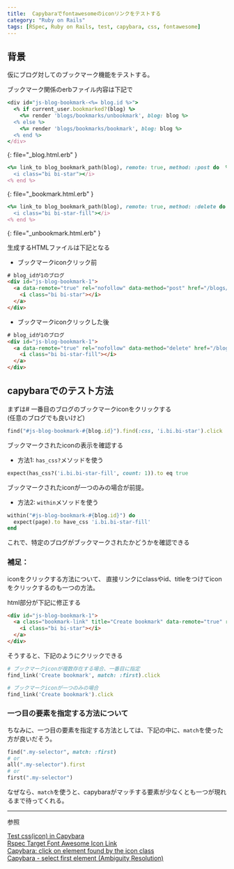 ```yaml
---
title:  Capybaraでfontawesomeのiconリンクをテストする
category: "Ruby on Rails"
tags: [RSpec, Ruby on Rails, test, capybara, css, fontawesome]
---
```


## 背景
仮にブログ対してのブックマーク機能をテストする。

ブックマーク関係のerbファイル内容は下記で
```ruby
<div id="js-blog-bookmark-<%= blog.id %>">
  <% if current_user.bookmarked?(blog) %>
    <%= render 'blogs/bookmarks/unbookmark', blog: blog %>
  <% else %>
    <%= render 'blogs/bookmarks/bookmark', blog: blog %>
  <% end %>
</div>
```
{: file="_blog.html.erb" }
```ruby
<%= link_to blog_bookmark_path(blog), remote: true, method: :post do  %>
  <i class="bi bi-star"></i>
<% end %>
```
{: file="_bookmark.html.erb" }

```ruby
<%= link_to blog_bookmark_path(blog), remote: true, method: :delete do  %>
  <i class="bi bi-star-fill"></i>
<% end %>
```
{: file="_unbookmark.html.erb" }

生成するHTMLファイルは下記となる
- ブックマークiconクリック前
```html
# blog_idが1のブログ
<div id="js-blog-bookmark-1">
  <a data-remote="true" rel="nofollow" data-method="post" href="/blogs/1/bookmark"> 
    <i class="bi bi-star"></i> 
  </a>
</div>
```
- ブックマークiconクリックした後
```html
# blog_idが1のブログ
<div id="js-blog-bookmark-1">
  <a data-remote="true" rel="nofollow" data-method="delete" href="/blogs/1/bookmark"> 
    <i class="bi bi-star-fill"></i> 
  </a>
</div>
```

## capybaraでのテスト方法

まずは# 一番目のブログのブックマークiconをクリックする  
(任意のブログでも良いけど)
```ruby
find("#js-blog-bookmark-#{blog.id}").find(:css, 'i.bi.bi-star').click
```
ブックマークされたiconの表示を確認する
- 方法1: `has_css?`メソッドを使う
```ruby
expect(has_css?('i.bi.bi-star-fill', count: 1)).to eq true
```
ブックマークされたiconが一つのみの場合が前提。

- 方法2: `within`メソッドを使う
```ruby
within("#js-blog-bookmark-#{blog.id}") do
  expect(page).to have_css 'i.bi.bi-star-fill'
end
```
これで、特定のブログがブックマークされたかどうかを確認できる

### 補足：  
iconをクリックする方法について、
直接リンクにclassやid、titleをつけてiconをクリックするのも一つの方法。

html部分が下記に修正する
```html
<div id="js-blog-bookmark-1">
  <a class="bookmark-link" title="Create bookmark" data-remote="true" rel="nofollow" data-method="post" href="/blogs/1/bookmark"> 
    <i class="bi bi-star"></i> 
  </a>
</div>
```
そうすると、下記のようにクリックできる
```ruby
# ブックマークiconが複数存在する場合、一番目に指定
find_link('Create bookmark', match: :first).click

# ブックマークiconが一つのみの場合
find_link('Create bookmark').click
```

### 一つ目の要素を指定する方法について
ちなみに、一つ目の要素を指定する方法としては、下記の中に、`match`を使った方が良いだそう。
```ruby
find(".my-selector", match: :first)
# or
all(".my-selector").first
# or
first(".my-selector")
```
なぜなら、`match`を使うと、capybaraがマッチする要素が少なくとも一つが現れるまで待ってくれる。


---
参照

[Test css(icon) in Capybara](https://dev.to/n350071/test-css-icon-with-capybara-5fb8)  
[Rspec Target Font Awesome Icon Link](https://stackoverflow.com/questions/25891438/rspec-target-font-awesome-icon-link)  
[Capybara: click on element found by the icon class](https://stackoverflow.com/questions/32863603/capybara-click-on-element-found-by-the-icon-class)  
[Capybara - select first element (Ambiguity Resolution)](https://coderwall.com/p/bfaqwa/capybara-select-first-element-ambiguity-resolution)